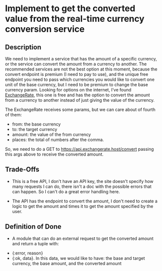 # Implement to get the converted value from the real-time currency conversion service

## Description

We need to implement a service that has the amount of a specific currency, or the service can convert the amount from a currency to
another. The recommended services are not the best option at this moment, because the convert endpoint is premium (I need to pay to use), and the 
unique free endpoint you need to pass which currencies you would like to convert one unit of the base currency, but I need to be premium to 
change the base currency param. Looking for options on the internet, I've found [ExchangeRate](https://api.exchangerate.host), this one is free 
and has the option to convert the amount from a currency to another instead of just giving the value of the currency.

The ExchangeRate receives some params, but we can care about of fourth of them:

- from: the base currency
- to: the target currency
- amount: the value of the from currency
- places: the total of numbers after the comma.

So, we need to do a GET to https://api.exchangerate.host/convert passing this args above to receive the converted amount.

## Trade-Offs

- This is a free API, I don't have an API key, the site doesn't specify how many requests I can do, there isn't a doc with the possible errors 
that can happen. So I can't do a great error handling here.

- The API has the endpoint to convert the amount, I don't need to create a logic to get the amount and times it to get the amount specified by 
the user.

## Definition of Done

* A module that can do an external request to get the converted amount and return a tuple with:
- {:error, reason}
- {:ok, data}. In this data, we would like to have: the base and target currency, the base amount, and the converted amount